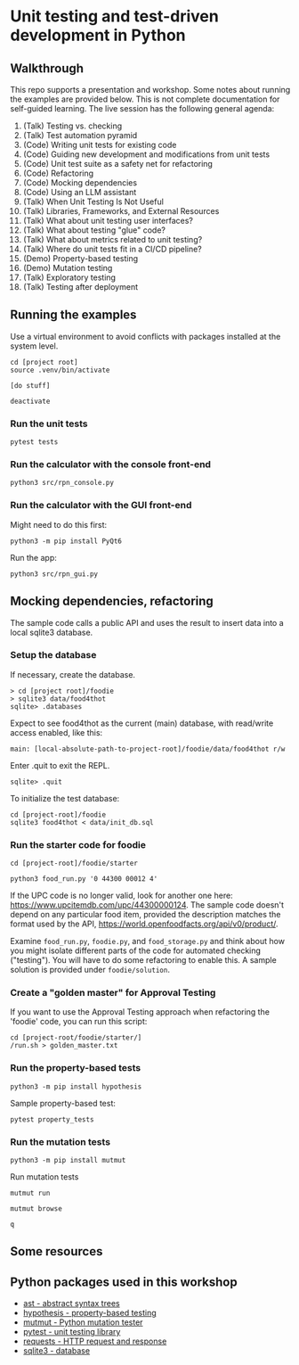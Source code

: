 # Unit testing and test-driven development in Python

## Walkthrough 

This repo supports a presentation and workshop. Some notes about running the examples are provided below. This is not complete documentation for self-guided learning. The live session has the following general agenda:

1. (Talk) Testing vs. checking 
1. (Talk) Test automation pyramid 
1. (Code) Writing unit tests for existing code 
1. (Code) Guiding new development and modifications from unit tests
1. (Code) Unit test suite as a safety net for refactoring
1. (Code) Refactoring 
1. (Code) Mocking dependencies 
1. (Code) Using an LLM assistant 
1. (Talk) When Unit Testing Is Not Useful
1. (Talk) Libraries, Frameworks, and External Resources
1. (Talk) What about unit testing user interfaces?
1. (Talk) What about testing "glue" code?
1. (Talk) What about metrics related to unit testing?
1. (Talk) Where do unit tests fit in a CI/CD pipeline?
1. (Demo) Property-based testing 
1. (Demo) Mutation testing 
1. (Talk) Exploratory testing 
1. (Talk) Testing after deployment

## Running the examples 

Use a virtual environment to avoid conflicts with packages installed at the system level.

```shell
cd [project root]
source .venv/bin/activate 

[do stuff]

deactivate
```

### Run the unit tests 

```shell 
pytest tests
```

### Run the calculator with the console front-end 

```shell 
python3 src/rpn_console.py
```

### Run the calculator with the GUI front-end 

Might need to do this first:

```shell 
python3 -m pip install PyQt6
``` 

Run the app:

```shell 
python3 src/rpn_gui.py 
``` 

## Mocking dependencies, refactoring

The sample code calls a public API and uses the result to insert data into a local sqlite3 database. 

### Setup the database

If necessary, create the database. 

```shell
> cd [project root]/foodie
> sqlite3 data/food4thot 
sqlite> .databases 
``` 

Expect to see food4thot as the current (main) database, with read/write access enabled, like this:

```shell 
main: [local-absolute-path-to-project-root]/foodie/data/food4thot r/w
```

Enter .quit to exit the REPL. 

```shell 
sqlite> .quit 
``` 

To initialize the test database:

```shell 
cd [project-root]/foodie
sqlite3 food4thot < data/init_db.sql 
``` 

### Run the starter code for foodie 

```shell 
cd [project-root]/foodie/starter 

python3 food_run.py '0 44300 00012 4'
```

If the UPC code is no longer valid, look for another one here: https://www.upcitemdb.com/upc/44300000124. The sample code doesn't depend on any particular food item, provided the description matches the format used by the API, https://world.openfoodfacts.org/api/v0/product/.

Examine ```food_run.py```, ```foodie.py```, and ```food_storage.py``` and think about how you might isolate different parts of the code for automated checking ("testing"). You will have to do some refactoring to enable this. A sample solution is provided under ```foodie/solution```. 

### Create a "golden master" for Approval Testing

If you want to use the Approval Testing approach when refactoring the 'foodie' code, you can run this script:

```shell 
cd [project-root/foodie/starter/]
/run.sh > golden_master.txt 
```

### Run the property-based tests 

```shell
python3 -m pip install hypothesis
``` 

Sample property-based test:

```shell 
pytest property_tests
```

### Run the mutation tests 

```shell
python3 -m pip install mutmut 
``` 

Run mutation tests

```shell
mutmut run

mutmut browse 

q
``` 

## Some resources

## Python packages used in this workshop 

- [ast - abstract syntax trees](https://docs.python.org/3/library/ast.html)
- [hypothesis - property-based testing](https://hypothesis.readthedocs.io/en/latest/)
- [mutmut - Python mutation tester](https://mutmut.readthedocs.io/en/latest/index.html)
- [pytest - unit testing library](https://docs.pytest.org/en/stable/)
- [requests - HTTP request and response](https://pypi.org/project/requests/)
- [sqlite3 - database](https://docs.python.org/3/library/sqlite3.html)